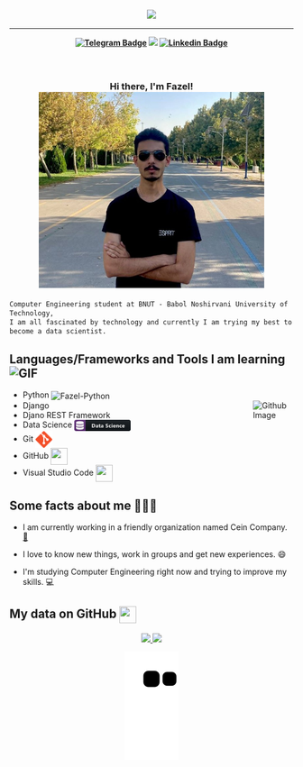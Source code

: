 <h4 align="center">
 
 <img src="https://user-images.githubusercontent.com/70382532/138322189-2db8df52-9dcb-40a0-88a8-c365466bd33d.gif" width="400"/>

<hr>

[![Telegram Badge](https://img.shields.io/badge/-Telegram-blue?style=for-the-badge&logo=Telegram&logoColor=white&link=https://github.com/FazelHaghighi)](https://t.me/pingpongplayer)
 <a href = "mailto:fazel.haghighi1399@gmail.com"><img src="https://img.shields.io/badge/-Gmail-%23333?style=for-the-badge&logo=gmail&logoColor=white" target="_blank"></a>
[![Linkedin Badge](https://img.shields.io/badge/-Linkedin-blue?style=for-the-badge&logo=Linkedin&logoColor=white&link=https://github.com/FazelHaghighi)](https://www.linkedin.com/in/mohammadfazel-abdhaghighi-33912a234)

</h4>

<h3 align="center">  <br>

Hi there, I'm Fazel! 
<br> 
<img src="photo-of-me.jpg" width="400px" />

</h3> 

``` 
Computer Engineering student at BNUT - Babol Noshirvani University of Technology, 
I am all fascinated by technology and currently I am trying my best to become a data scientist. 
``` 
## Languages/Frameworks and Tools I am learning <img alt="GIF" src="https://github.com/SP-XD/SP-XD/blob/main/images/Developer.gif" width="30" />

  - Python <img align="center" alt="Fazel-Python" height="30" width="30" src="https://i.giphy.com/media/LMt9638dO8dftAjtco/200.webp">
  - Django
  <img width="15%" align="right" alt="Github Image" src="https://github.com/SP-XD/SP-XD/blob/main/images/linux_rounded.gif?raw=true" /><br>
  - Djano REST Framework 
  - Data Science <img align="center" width="100" src="https://raw.githubusercontent.com/8bithemant/8bithemant/master/svg/dev/misc/datascience.svg">
  - Git <img align="center" height="30" width="30" src="https://raw.githubusercontent.com/devicons/devicon/master/icons/git/git-original.svg">
  - GitHub <img align="center" height="30" width="30" src="https://i.giphy.com/media/KzJkzjggfGN5Py6nkT/200.webp">
  - Visual Studio Code <img align="center" height="30" width="30" src="https://i.giphy.com/media/IdyAQJVN2kVPNUrojM/200.webp">
## Some facts about me 👨🏻‍💻 

- I am currently working in a friendly organization named Cein Company. [:link:](https://github.com/Cein-Company) 

- I love to know new things, work in groups and get new experiences. 😄 

- I'm studying Computer Engineering right now and trying to improve my skills. 💻 

## My data on GitHub <img align="center" height="30" width="30" src="https://i.giphy.com/media/KzJkzjggfGN5Py6nkT/200.webp">

<div align="center">
  <a href="https://github.com/FazelHaghighi">
  <img height="180em" src="https://github-readme-stats.vercel.app/api?username=FazelHaghighi&show_icons=true&theme=dracula&include_all_commits=true&count_private=true"/>
  <img height="180em" src="https://github-readme-stats.vercel.app/api/top-langs/?username=FazelHaghighi&layout=compact&langs_count=7&theme=dracula"/>
 
   ![Snake animation](https://github.com/rafaballerini/rafaballerini/blob/output/github-contribution-grid-snake.svg)

</div> 
